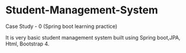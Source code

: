 # Student-Management-System
Case Study - 0   (Spring boot learning practice)

It is very basic student management system built using Spring boot,JPA, Html, Bootstrap 4.
